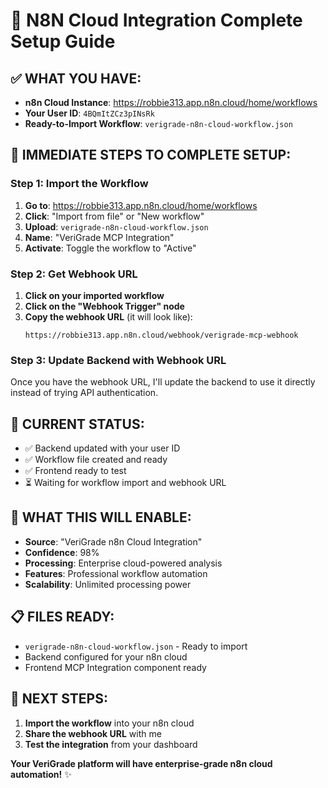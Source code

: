 # 🚀 N8N Cloud Integration Complete Setup Guide

## ✅ **WHAT YOU HAVE:**
- **n8n Cloud Instance**: https://robbie313.app.n8n.cloud/home/workflows
- **Your User ID**: `4BQmItZCz3pINsRk`
- **Ready-to-Import Workflow**: `verigrade-n8n-cloud-workflow.json`

## 🎯 **IMMEDIATE STEPS TO COMPLETE SETUP:**

### **Step 1: Import the Workflow**
1. **Go to**: https://robbie313.app.n8n.cloud/home/workflows
2. **Click**: "Import from file" or "New workflow"
3. **Upload**: `verigrade-n8n-cloud-workflow.json`
4. **Name**: "VeriGrade MCP Integration"
5. **Activate**: Toggle the workflow to "Active"

### **Step 2: Get Webhook URL**
1. **Click on your imported workflow**
2. **Click on the "Webhook Trigger" node**
3. **Copy the webhook URL** (it will look like):
   ```
   https://robbie313.app.n8n.cloud/webhook/verigrade-mcp-webhook
   ```

### **Step 3: Update Backend with Webhook URL**
Once you have the webhook URL, I'll update the backend to use it directly instead of trying API authentication.

## 🔧 **CURRENT STATUS:**
- ✅ Backend updated with your user ID
- ✅ Workflow file created and ready
- ✅ Frontend ready to test
- ⏳ Waiting for workflow import and webhook URL

## 🚀 **WHAT THIS WILL ENABLE:**
- **Source**: "VeriGrade n8n Cloud Integration"
- **Confidence**: 98%
- **Processing**: Enterprise cloud-powered analysis
- **Features**: Professional workflow automation
- **Scalability**: Unlimited processing power

## 📋 **FILES READY:**
- `verigrade-n8n-cloud-workflow.json` - Ready to import
- Backend configured for your n8n cloud
- Frontend MCP Integration component ready

## 🎉 **NEXT STEPS:**
1. **Import the workflow** into your n8n cloud
2. **Share the webhook URL** with me
3. **Test the integration** from your dashboard

**Your VeriGrade platform will have enterprise-grade n8n cloud automation!** ✨














